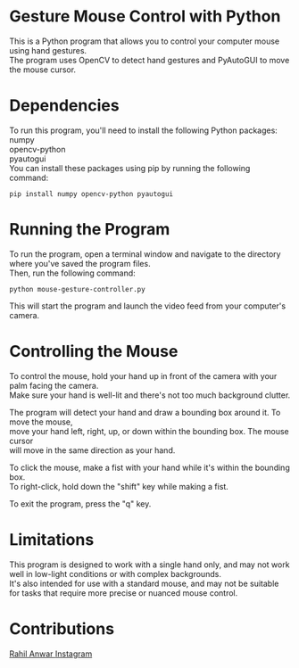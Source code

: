 # Gesture Mouse Control with Python <br>
This is a Python program that allows you to control your computer mouse using hand gestures.<br> The program uses OpenCV to detect hand gestures and PyAutoGUI to move the mouse cursor.
<br>

# Dependencies
To run this program, you'll need to install the following Python packages:
<br>
numpy <br>
opencv-python <br>
pyautogui <br>
You can install these packages using pip by running the following command:

```
pip install numpy opencv-python pyautogui
```

# Running the Program
To run the program, open a terminal window and navigate to the directory where you've saved the program files. <br> Then, run the following command:

```
python mouse-gesture-controller.py
```

This will start the program and launch the video feed from your computer's camera.

# Controlling the Mouse
To control the mouse, hold your hand up in front of the camera with your palm facing the camera. <br> Make sure your hand is well-lit and there's not too much background clutter.

The program will detect your hand and draw a bounding box around it. To move the mouse, <br> move your hand left, right, up, or down within the bounding box. The mouse cursor <br> will move in the same direction as your hand.

To click the mouse, make a fist with your hand while it's within the bounding box. <br> To right-click, hold down the "shift" key while making a fist.<br>

To exit the program, press the "q" key.

# Limitations
This program is designed to work with a single hand only, and may not work well in low-light conditions or with complex backgrounds. <br> It's also intended for use with a standard mouse, and may not be suitable for tasks that require more precise or nuanced mouse control. <br>

# Contributions

<a href="https://github.com/ItsRahilAnwar">Rahil Anwar </a>                 <a href="https://www.instagram.com/itsrahilanwar/">Instagram</a>
